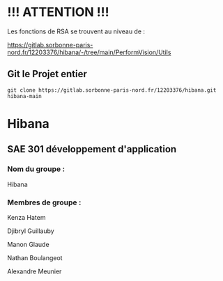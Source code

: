 # !!! ATTENTION !!!

Les fonctions de RSA se trouvent au niveau de :

https://gitlab.sorbonne-paris-nord.fr/12203376/hibana/-/tree/main/PerformVision/Utils

## Git le Projet entier
```
git clone https://gitlab.sorbonne-paris-nord.fr/12203376/hibana.git hibana-main
```
# Hibana
## SAE 301 développement d'application 
### Nom du groupe : 
Hibana
### Membres de groupe : 
Kenza Hatem

Djibryl Guillauby

Manon Glaude 

Nathan Boulangeot 

Alexandre Meunier


